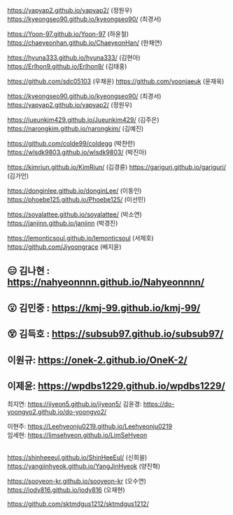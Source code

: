 https://yapyap2.github.io/yapyap2/ (정원우)  
https://kyeongseo90.github.io/kyeongseo90/ (최경서)  

https://Yoon-97.github.io/Yoon-97 (하윤철)
https://chaeyeonhan.github.io/ChaeyeonHan/ (한채연)

https://hyuna333.github.io/hyuna333/ (김현아)
https://Erlhon9.github.io/Erlhon9/ (김태홍)

https://github.com/sdc05103 (우채윤)
https://github.com/yoonjaeuk (윤재욱)

https://kyeongseo90.github.io/kyeongseo90/ (최경서)  
https://yapyap2.github.io/yapyap2/ (정원우)

https://jueunkim429.github.io/Jueunkim429/ (김주은)  
https://narongkim.github.io/narongkim/ (김예진)  


https://github.com/colde99/coldegg (박찬란)
https://wlsdk9803.github.io/wlsdk9803/ (박진아)

https://kimriun.github.io/KimRiun/ (김경륜)
https://gariguri.github.io/gariguri/ (김가언)


https://donginlee.github.io/donginLee/ (이동인)
https://phoebe125.github.io/Phoebe125/ (이선민)

https://soyalattee.github.io/soyalattee/ (박소연)
https://janjinn.github.io/janjinn (박경진)



https://lemonticsoul.github.io/lemonticsoul (서제호)
https://github.com/Jiyoongrace (배지윤)

## 😑 김나현 : https://nahyeonnnn.github.io/Nahyeonnnn/

## 😮 김민중 : https://kmj-99.github.io/kmj-99/

## 😵 김득호 : https://subsub97.github.io/subsub97/

## 이원규: https://onek-2.github.io/OneK-2/

## 이제윤: https://wpdbs1229.github.io/wpdbs1229/

최지연: https://jiyeon5.github.io/jiyeon5/
김윤경: https://do-yoongyo2.github.io/do-yoongyo2/

이현주: https://Leehyeonju0219.github.io/Leehyeonju0219  
임세현: https://limsehyeon.github.io/LimSeHyeon

<br> https://shinheeeul.github.io/ShinHeeEul/ (신희을)
<br> https://yangjinhyeok.github.io/YangJinHyeok (양진혁)

https://sooyeon-kr.github.io/sooyeon-kr (오수연)
https://jody816.github.io/jody816 (오재현)

https://github.com/sktmdgus1212/sktmdgus1212/
